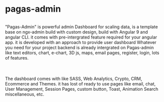# pagas-admin


<div>
        <img src="src/main-review.png.png" alt="">
    <div>
        <p>
        "Pagas-Admin" is powerful admin Dashboard for scaling data, is a template base on ngx-admin
         build with custom design, build with Angular 9 and angular CLI. it comes with pre-intergrated
         feature required for your angular app. it is developed with an approach to provide user dashboard
         Whatever you need for your project backend is already intergrated on Pagas-admin like text editors, chart, e-chart,
         3D js, maps, email pages, register, login, lots of features.
         <br>
          <br>
          <br>
          <br>
         The dashboard comes with like SASS, Web Analytics, Crypto, CRM, Ecommerce and Themes. it has lost of 
         ready to use pages like email, chat, User Management, Session Pages, custom button, Toast, Animation Search
         miscellaneous, etc.
        </p>
    </div>
    <img src="src/main.png" alt="">
</div>

